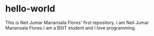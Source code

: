 # hello-world
This is Neil Jumar Manansala Flores' first repository.
I am Neil Jumar Manansala Flores.I am a BSIT student and I love programming.
